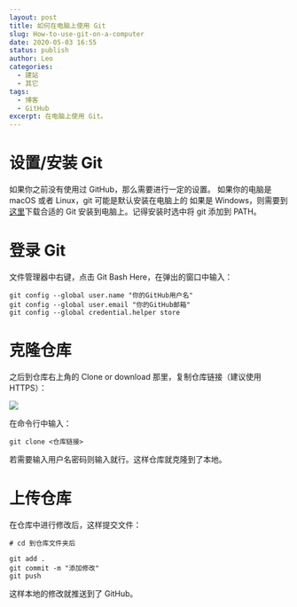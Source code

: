 ```yaml
---
layout: post
title: 如何在电脑上使用 Git
slug: How-to-use-git-on-a-computer
date: 2020-05-03 16:55
status: publish
author: Leo
categories: 
  - 建站
  - 其它
tags: 
  - 博客
  - GitHub
excerpt: 在电脑上使用 Git。
---
```

# 设置/安装 Git
如果你之前没有使用过 GitHub，那么需要进行一定的设置。
如果你的电脑是 macOS 或者 Linux，git 可能是默认安装在电脑上的
如果是 Windows，则需要到[这里](https://git-scm.com/downloads)下载合适的 Git 安装到电脑上。记得安装时选中将  git 添加到 PATH。

# 登录 Git
文件管理器中右键，点击 Git Bash Here，在弹出的窗口中输入：

```
git config --global user.name "你的GitHub用户名"
git config --global user.email "你的GitHub邮箱"
git config --global credential.helper store
```

# 克隆仓库
之后到仓库右上角的 Clone or download 那里，复制仓库链接（建议使用 HTTPS）：

![](https://pic.isolitude.cn/2020/05/05/426f585afc94f.png)

在命令行中输入：

```
git clone <仓库链接>
```

若需要输入用户名密码则输入就行。这样仓库就克隆到了本地。

# 上传仓库
在仓库中进行修改后，这样提交文件：

```
# cd 到仓库文件夹后

git add .
git commit -m "添加修改"
git push
```

这样本地的修改就推送到了 GitHub。